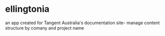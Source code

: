 ellingtonia
===========

an app created for Tangent Australia's documentation site- manage content structure by comany and project name
